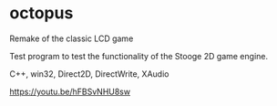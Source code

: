 # octopus
Remake of the classic LCD game

Test program to test the functionality of the Stooge 2D game engine.

C++, win32, Direct2D, DirectWrite, XAudio

https://youtu.be/hFBSvNHU8sw
